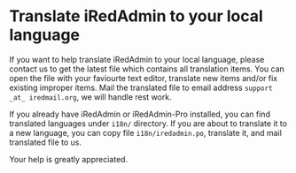# Translate iRedAdmin to your local language

If you want to help translate iRedAdmin to your local language, please contact
us to get the latest file which contains all translation items. You can open
the file with your faviourte text editor, translate new items and/or fix existing
improper items. Mail the translated file to email address
`support _at_ iredmail.org`, we will handle rest work.

If you already have iRedAdmin or iRedAdmin-Pro installed, you can find
translated languages under `i18n/` directory. If you are about to translate
it to a new language, you can copy file `i18n/iredadmin.po`, translate it,
and mail translated file to us.

Your help is greatly appreciated.

